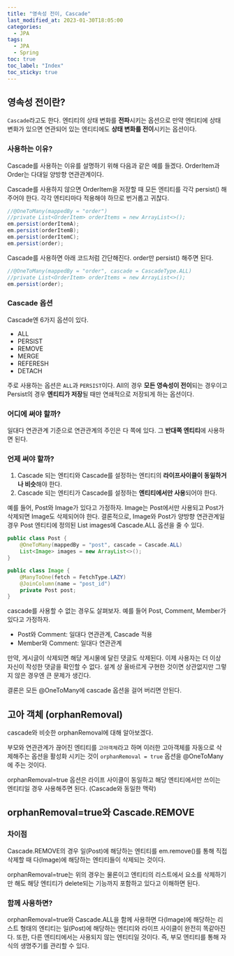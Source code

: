 ```yaml
---
title: "영속성 전이, Cascade"
last_modified_at: 2023-01-30T18:05:00
categories:
  - JPA
tags:
  - JPA
  - Spring
toc: true
toc_label: "Index"
toc_sticky: true
---
```


## 영속성 전이란?

`Cascade`라고도 한다. 엔티티의 상태 변화를 **전파**시키는 옵션으로 만약 엔티티에 상태 변화가 있으면 연관되어 있는 엔티티에도 **상태 변화를 전이**시키는 옵션이다.

### 사용하는 이유?

Cascade를 사용하는 이유를 설명하기 위해 다음과 같은 예를 들겠다. OrderItem과 Order는 다대일 양방향 연관관계이다. 

Cascade를 사용하지 않으면 OrderItem을 저장할 때 모든 엔티티를 각각 persist() 해주어야 한다. 각각 엔티티마다 적용해야 하므로 번거롭고 귀찮다.

```java
//@OneToMany(mappedBy = "order")
//private List<OrderItem> orderItems = new ArrayList<>();
em.persist(orderItemA);
em.persist(orderItemB);
em.persist(orderItemC);
em.persist(order);
```

Cascade를 사용하면 아래 코드처럼 간단해진다. order만 persist() 해주면 된다.

```java
//@OneToMany(mappedBy = "order", cascade = CascadeType.ALL)
//private List<OrderItem> orderItems = new ArrayList<>();
em.persist(order);
```

### Cascade 옵션

Cascade엔 6가지 옵션이 있다.

- ALL
- PERSIST
- REMOVE
- MERGE
- REFERESH
- DETACH

주로 사용하는 옵션은 `ALL`과 `PERSIST`이다. All의 경우 **모든 영속성이 전이**되는 경우이고 Persist의 경우 **엔티티가 저장**될 때만 연쇄적으로 저장되게 하는 옵션이다.

### 어디에 써야 할까?

일대다 연관관계 기준으로 연관관계의 주인은 다 쪽에 있다. 그 **반대쪽 엔티티**에 사용하면 된다.

### 언제 써야 할까?

1. Cascade 되는 엔티티와 Cascade를 설정하는 엔티티의 **라이프사이클이 동일하거나 비슷**해야 한다.
2. Cascade 되는 엔티티가 Cascade를 설정하는 **엔티티에서만 사용**되어야 한다.

예를 들어, Post와 Image가 있다고 가정하자. Image는 Post에서만 사용되고 Post가 삭제되면 Image도 삭제되어야 한다. 결론적으로, Image와 Post가 양방향 연관관계일 경우 Post 엔티티에 정의된 List<Image> images에 Cascade.ALL 옵션을 줄 수 있다.

```java
public class Post {
    @OneToMany(mappedBy = "post", cascade = Cascade.ALL)
    List<Image> images = new ArrayList<>();
}
```

```java
public class Image {
    @ManyToOne(fetch = FetchType.LAZY)
    @JoinColumn(name = "post_id")
    private Post post;
}
```

cascade를 사용할 수 없는 경우도 살펴보자. 예를 들어 Post, Comment, Member가 있다고 가정하자. 

- Post와 Comment: 일대다 연관관계, Cascade 적용
- Member와 Comment: 일대다 연관관계

만약, 게시글이 삭제되면 해당 게시물에 달린 댓글도 삭제된다. 이제 사용자는 더 이상 자신이 작성한 댓글을 확인할 수 없다. 설계 상 올바르게 구현한 것이면 상관없지만 그렇지 않은 경우엔 큰 문제가 생긴다.

결론은 모든 @OneToMany에 cascade 옵션을 걸어 버리면 안된다.

## 고아 객체 (orphanRemoval)

cascade와 비슷한 orphanRemoval에 대해 알아보겠다.

부모와 연관관계가 끊어진 엔티티를 `고아객체`라고 하며 이러한 고아객체를 자동으로 삭제해주는 옵션을 활성화 시키는 것이 `orphanRemoval = true` 옵션을 @OneToMany에 주는 것이다.

orphanRemoval=true 옵션은 라이프 사이클이 동일하고 해당 엔티티에서만 쓰이는 엔티티일 경우 사용해주면 된다. (Cascade와 동일한 맥락)

## **orphanRemoval=true와 Cascade.REMOVE**

### 차이점

Cascade.REMOVE의 경우 일(Post)에 해당하는 엔티티를 em.remove()를 통해 직접 삭제할 때 다(Image)에 해당하는 엔티티들이 삭제되는 것이다.

orphanRemoval=true는 위의 경우는 물론이고 엔티티의 리스트에서 요소를 삭제하기만 해도 해당 엔티티가 delete되는 기능까지 포함하고 있다고 이해하면 된다.

### 함께 사용하면?

orphanRemoval=true와 Cascade.ALL을 함께 사용하면 다(Image)에 해당하는 리스트 형태의 엔티티는 일(Post)에 해당하는 엔티티와 라이프 사이클이 완전히 똑같아진다. 또한, 다른 엔티티에서는 사용되지 않는 엔티티일 것이다. 즉, 부모 엔티티를 통해 자식의 생명주기를 관리할 수 있다.